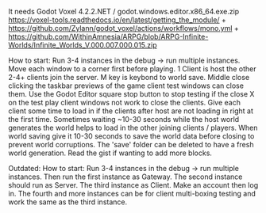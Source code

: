 It needs Godot Voxel 4.2.2.NET / godot.windows.editor.x86_64.exe.zip 
https://voxel-tools.readthedocs.io/en/latest/getting_the_module/ + https://github.com/Zylann/godot_voxel/actions/workflows/mono.yml +
https://github.com/WithinAmnesia/ARPG/blob/ARPG-Infinite-Worlds/Infinite_Worlds_V.000.007.000.015.zip

How to start:
Run 3-4 instances in the debug -> run multiple instances. Move each window to a corner first before playing. 1 Client is host the other 2-4+ clients join the server. M key is keybond to world save. Middle close clicking the taskbar previews of the game client test windows can close them. Use the Godot Editor square stop button to stop testing if the close X on the test play client windows not work to close the clients. Give each client some time to load in if the clients after host are not loading in right at the first time. Sometimes waiting ~10-30 seconds while the host world generates the world helps to load in the other joining clients / players. When world saving give it 10-30 seconds to save the world data before closing to prevent world corruptions. The 'save' folder can be deleted to have a fresh world generation. Read the gist if wanting to add more blocks.

Outdated: How to start: Run 3-4 instances in the debug -> run multiple instances. Then run the first instance as Gateway. The second instance should run as Server. The third instance as Client. Make an account then log in. The fourth and more instances can be for client multi-boxing testing and work the same as the third instance.
